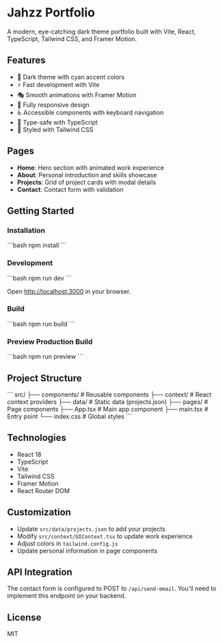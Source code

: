 # Jahzz Portfolio

A modern, eye-catching dark theme portfolio built with Vite, React, TypeScript, Tailwind CSS, and Framer Motion.

## Features

- 🎨 Dark theme with cyan accent colors
- ⚡ Fast development with Vite
- 🎭 Smooth animations with Framer Motion
- 📱 Fully responsive design
- ♿ Accessible components with keyboard navigation
- 🎯 Type-safe with TypeScript
- 🎨 Styled with Tailwind CSS

## Pages

- **Home**: Hero section with animated work experience
- **About**: Personal introduction and skills showcase
- **Projects**: Grid of project cards with modal details
- **Contact**: Contact form with validation

## Getting Started

### Installation

\`\`\`bash
npm install
\`\`\`

### Development

\`\`\`bash
npm run dev
\`\`\`

Open [http://localhost:3000](http://localhost:3000) in your browser.

### Build

\`\`\`bash
npm run build
\`\`\`

### Preview Production Build

\`\`\`bash
npm run preview
\`\`\`

## Project Structure

\`\`\`
src/
├── components/       # Reusable components
├── context/         # React context providers
├── data/            # Static data (projects.json)
├── pages/           # Page components
├── App.tsx          # Main app component
├── main.tsx         # Entry point
└── index.css        # Global styles
\`\`\`

## Technologies

- React 18
- TypeScript
- Vite
- Tailwind CSS
- Framer Motion
- React Router DOM

## Customization

- Update `src/data/projects.json` to add your projects
- Modify `src/context/UIContext.tsx` to update work experience
- Adjust colors in `tailwind.config.js`
- Update personal information in page components

## API Integration

The contact form is configured to POST to `/api/send-email`. You'll need to implement this endpoint on your backend.

## License

MIT
